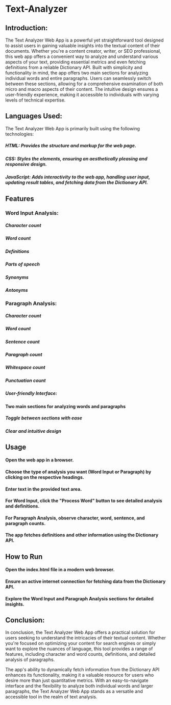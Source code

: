 # Text-Analyzer
## Introduction:

The Text Analyzer Web App is a powerful yet straightforward tool designed to assist users in gaining valuable insights into the textual content of their documents. Whether you're a content creator, writer, or SEO professional, this web app offers a convenient way to analyze and understand various aspects of your text, providing essential metrics and even fetching definitions from a reliable Dictionary API.
Built with simplicity and functionality in mind, the app offers two main sections for analyzing individual words and entire paragraphs. Users can seamlessly switch between these sections, allowing for a comprehensive examination of both micro and macro aspects of their content. The intuitive design ensures a user-friendly experience, making it accessible to individuals with varying levels of technical expertise.

## Languages Used:

The Text Analyzer Web App is primarily built using the following technologies:

##### HTML: Provides the structure and markup for the web page.

##### CSS: Styles the elements, ensuring an aesthetically pleasing and responsive design.

##### JavaScript: Adds interactivity to the web app, handling user input, updating result tables, and fetching data from the Dictionary API.

## Features
### Word Input Analysis:
##### Character count
##### Word count
##### Definitions
##### Parts of speech
##### Synonyms
##### Antonyms

### Paragraph Analysis:
##### Character count
##### Word count
##### Sentence count
##### Paragraph count
##### Whitespace count
##### Punctuation count
##### User-friendly Interface:

#### Two main sections for analyzing words and paragraphs
##### Toggle between sections with ease
##### Clear and intuitive design

## Usage
#### Open the web app in a browser.
#### Choose the type of analysis you want (Word Input or Paragraph) by clicking on the respective headings.
#### Enter text in the provided text area.
#### For Word Input, click the "Process Word" button to see detailed analysis and definitions.
#### For Paragraph Analysis, observe character, word, sentence, and paragraph counts.
#### The app fetches definitions and other information using the Dictionary API.

## How to Run
#### Open the index.html file in a modern web browser.
#### Ensure an active internet connection for fetching data from the Dictionary API.
#### Explore the Word Input and Paragraph Analysis sections for detailed insights.

## Conclusion:

In conclusion, the Text Analyzer Web App offers a practical solution for users seeking to understand the intricacies of their textual content. Whether you're focused on optimizing your content for search engines or simply want to explore the nuances of language, this tool provides a range of features, including character and word counts, definitions, and detailed analysis of paragraphs.

The app's ability to dynamically fetch information from the Dictionary API enhances its functionality, making it a valuable resource for users who desire more than just quantitative metrics. With an easy-to-navigate interface and the flexibility to analyze both individual words and larger paragraphs, the Text Analyzer Web App stands as a versatile and accessible tool in the realm of text analysis.
